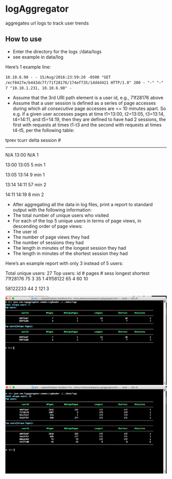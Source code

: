# logAggregator
aggregates url logs to track user trends

How to use 
----------
* Enter the directory for the logs :/data/logs
* see example in data/log

Here’s 1 example line:

`10.10.6.90 - - 15/Aug/2016:23:59:20 -0500 "GET /ecf8427e/b443dc7f/71f28176/174ef735/1dd4d421 HTTP/1.0" 200 - "-" "-" 7 "10.10.1.231, 10.10.6.90" -`

* Assume that the 3rd URI path element is a user id, e.g., 71f28176 above
* Assume that a user session is defined as a series of page accesses during which all *consecutive* page accesses are <= 10 minutes apart. So e.g. if a given user accesses pages at time t1=13:00, t2=13:05, t3=13:14, t4=14:11, and t5=14:19, then they are defined to have had 2 sessions, the first with requests at times t1-t3 and the second with requests at times t4-t5, per the following table:

tprev  tcurr delta session #
-----  ----- -----  ---------
N/A     13:00      N/A       1

13:00   13:05       5 min     1

13:05   13:14       9 min      1

13:14   14:11       57 min      2

14:11   14:19     8 min         2

* After aggregating all the data in log files, print a report to standard output with the following information:
* The total number of unique users who visited
* For each of the top 5 unique users in terms of page views, in descending order of page views:
* The user id 
* The number of page views they had
* The number of sessions they had
* The length in minutes of the longest session they had
* The length in minutes of the shortest session they had

Here’s an example report with only 3 instead of 5 users:

Total unique users: 27
Top users:
id              # pages # sess  longest shortest
71f28176        75      3       35      1
41f58122        65      4       60      10

58122233        44      2       121     3


![alt text](https://github.com/dipika-m/logAggregator/blob/master/result/Screen%20Shot%202017-05-01%20at%204.37.01%20AM.png "Sample")
![alt text](https://github.com/dipika-m/logAggregator/blob/master/result/Screen%20Shot%202017-05-01%20at%204.38.27%20AM.png "Sample2")
